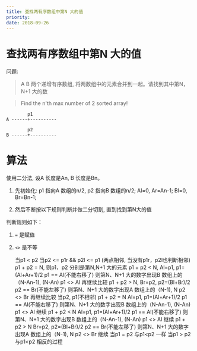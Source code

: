 ```yaml
---
title: 查找两有序数组中第N 大的值
priority:
date: 2018-09-26
---
```

# 查找两有序数组中第N 大的值
问题:
> A B 两个递增有序数组, 将两数组中的元素合并到一起。请找到其中第N，N+1 大的数

> Find the n'th max number of 2 sorted array!

			p1
	A ------+----------

			p2
	B ------+----------

# 算法
使用二分法, 设A 长度是An, B 长度是Bn。

1. 先初始化:
	p1 指向A 数组的n/2, p2 指向B 数组的n/2;
	Al=0, Ar=An-1; Bl=0, Br=Bn-1;

2. 然后不断按以下规则判断并做二分切割, 直到找到第N大的值

判断规则如下：
1. `=` 是赋值
2. `<>` 是不等

	当p1 < p2
		当p2 <= p1r && p2l <= p1 (两点相邻, 当没有p1r，p2l也判断相邻)
			p1 + p2 = N, 则p1，p2 分别是第N,N+1 大的元素
			p1 + p2 < N,
				Al=p1, p1=(Al+Ar+1)/2
					p1 == Al(不能右移了)
						则第N、N+1 大的数字出现B 数组上的（N-An-1), (N-An)
					p1 <> Al
						再继续比较
			p1 + p2 > N,
				Br=p2, p2=(Bl+Br)/2
					p2 == Br(不能左移了)
						则第N、N+1 大的数字出现A 数组上的（N-1), N
					p2 <> Br
						再继续比较
		当p2, p1(不相邻)
			p1 + p2 = N
				Al=p1, p1=(Al+Ar+1)/2
					p1 == Al(不能右移了)
						则第N、N+1 大的数字出现B 数组上的（N-An-1), (N-An)
				p1 <> Al
					继续
			p1 + p2 < N
				Al=p1, p1=(Al+Ar+1)/2
					p1 == Al(不能右移了)
						则第N、N+1 大的数字出现B 数组上的（N-An-1), (N-An)
				p1 <> Al
					继续
			p1 + p2 > N
				Br=p2, p2=(Bl+Br)/2
					p2 == Br(不能左移了)
						则第N、N+1 大的数字出现A 数组上的（N-1), N
				p2 <> Br
					继续
	当p1 = p2 与p1<p2 一样
	当p1 > p2 与p1<p2 相反的过程